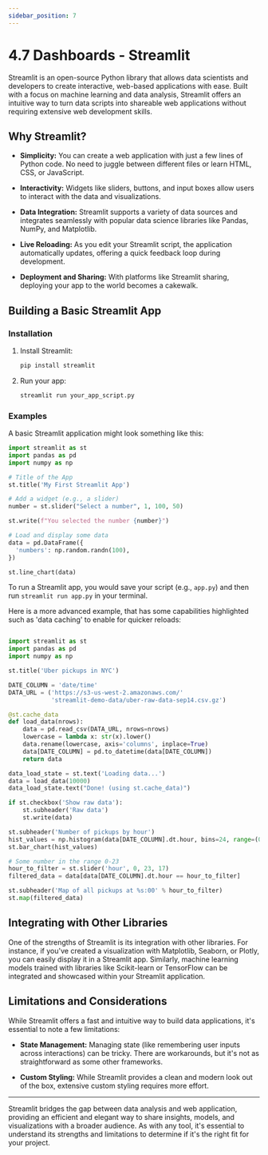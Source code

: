 ```yaml
---
sidebar_position: 7
---
```

# 4.7 Dashboards - Streamlit

Streamlit is an open-source Python library that allows data scientists and developers to create interactive, web-based applications with ease. Built with a focus on machine learning and data analysis, Streamlit offers an intuitive way to turn data scripts into shareable web applications without requiring extensive web development skills.

## Why Streamlit?

- **Simplicity:** You can create a web application with just a few lines of Python code. No need to juggle between different files or learn HTML, CSS, or JavaScript.
  
- **Interactivity:** Widgets like sliders, buttons, and input boxes allow users to interact with the data and visualizations.
  
- **Data Integration:** Streamlit supports a variety of data sources and integrates seamlessly with popular data science libraries like Pandas, NumPy, and Matplotlib.
  
- **Live Reloading:** As you edit your Streamlit script, the application automatically updates, offering a quick feedback loop during development.
  
- **Deployment and Sharing:** With platforms like Streamlit sharing, deploying your app to the world becomes a cakewalk.

## Building a Basic Streamlit App

### Installation 

1. Install Streamlit:
   ```bash
   pip install streamlit
   ```

2. Run your app: 
    ```bash
    streamlit run your_app_script.py
    ```

### Examples

A basic Streamlit application might look something like this:

```python
import streamlit as st
import pandas as pd
import numpy as np

# Title of the App
st.title('My First Streamlit App')

# Add a widget (e.g., a slider)
number = st.slider("Select a number", 1, 100, 50)

st.write(f"You selected the number {number}")

# Load and display some data
data = pd.DataFrame({
  'numbers': np.random.randn(100),
})

st.line_chart(data)
```

To run a Streamlit app, you would save your script (e.g., `app.py`) and then run `streamlit run app.py` in your terminal.

Here is a more advanced example, that has some capabilities highlighted such as 'data caching' to enable for quicker reloads:

```python

import streamlit as st
import pandas as pd
import numpy as np

st.title('Uber pickups in NYC')

DATE_COLUMN = 'date/time'
DATA_URL = ('https://s3-us-west-2.amazonaws.com/'
            'streamlit-demo-data/uber-raw-data-sep14.csv.gz')

@st.cache_data
def load_data(nrows):
    data = pd.read_csv(DATA_URL, nrows=nrows)
    lowercase = lambda x: str(x).lower()
    data.rename(lowercase, axis='columns', inplace=True)
    data[DATE_COLUMN] = pd.to_datetime(data[DATE_COLUMN])
    return data

data_load_state = st.text('Loading data...')
data = load_data(10000)
data_load_state.text("Done! (using st.cache_data)")

if st.checkbox('Show raw data'):
    st.subheader('Raw data')
    st.write(data)

st.subheader('Number of pickups by hour')
hist_values = np.histogram(data[DATE_COLUMN].dt.hour, bins=24, range=(0,24))[0]
st.bar_chart(hist_values)

# Some number in the range 0-23
hour_to_filter = st.slider('hour', 0, 23, 17)
filtered_data = data[data[DATE_COLUMN].dt.hour == hour_to_filter]

st.subheader('Map of all pickups at %s:00' % hour_to_filter)
st.map(filtered_data)

```

## Integrating with Other Libraries

One of the strengths of Streamlit is its integration with other libraries. For instance, if you've created a visualization with Matplotlib, Seaborn, or Plotly, you can easily display it in a Streamlit app. Similarly, machine learning models trained with libraries like Scikit-learn or TensorFlow can be integrated and showcased within your Streamlit application.

## Limitations and Considerations

While Streamlit offers a fast and intuitive way to build data applications, it's essential to note a few limitations:

- **State Management:** Managing state (like remembering user inputs across interactions) can be tricky. There are workarounds, but it's not as straightforward as some other frameworks.
  
- **Custom Styling:** While Streamlit provides a clean and modern look out of the box, extensive custom styling requires more effort.

---

Streamlit bridges the gap between data analysis and web application, providing an efficient and elegant way to share insights, models, and visualizations with a broader audience. As with any tool, it's essential to understand its strengths and limitations to determine if it's the right fit for your project.

